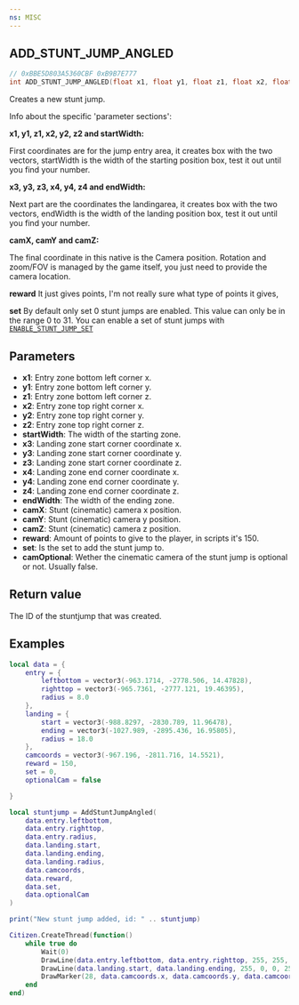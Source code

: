 ```yaml
---
ns: MISC
---
```

## ADD_STUNT_JUMP_ANGLED

```c
// 0xBBE5D803A5360CBF 0xB9B7E777
int ADD_STUNT_JUMP_ANGLED(float x1, float y1, float z1, float x2, float y2, float z2, float radius1, float x3, float y3, float z3, float x4, float y4, float z4, float radius2, float camX, float camY, float camZ, int unk1, int unk2, int unk3);
```

Creates a new stunt jump. 

Info about the specific 'parameter sections':


**x1, y1, z1, x2, y2, z2 and startWidth:**

First coordinates are for the jump entry area, it creates box with the two vectors, startWidth is the width of the starting position box, test it out until you find your number.


**x3, y3, z3, x4, y4, z4 and endWidth:**

Next part are the coordinates the landingarea, it creates box with the two vectors, endWidth is the width of the landing position box, test it out until you find your number.



**camX, camY and camZ:**

The final coordinate in this native is the Camera position. Rotation and zoom/FOV is managed by the game itself, you just need to provide the camera location.

**reward**
It just gives points, I'm not really sure what type of points it gives,

**set**
By default only set 0 stunt jumps are enabled. This value can only be in the range 0 to 31. You can enable a set of stunt jumps with [`ENABLE_STUNT_JUMP_SET`](#_0xE369A5783B866016)

## Parameters
* **x1**: Entry zone bottom left corner x.
* **y1**: Entry zone bottom left corner y.
* **z1**: Entry zone bottom left corner z.
* **x2**: Entry zone top right corner x.
* **y2**: Entry zone top right corner y.
* **z2**: Entry zone top right corner z.
* **startWidth**: The width of the starting zone.
* **x3**: Landing zone start corner coordinate x.
* **y3**: Landing zone start corner coordinate y.
* **z3**: Landing zone start corner coordinate z.
* **x4**: Landing zone end corner coordinate x.
* **y4**: Landing zone end corner coordinate y.
* **z4**: Landing zone end corner coordinate z.
* **endWidth**: The width of the ending zone.
* **camX**: Stunt (cinematic) camera x position.
* **camY**: Stunt (cinematic) camera y position.
* **camZ**: Stunt (cinematic) camera z position.
* **reward**: Amount of points to give to the player, in scripts it's 150.
* **set**: Is the set to add the stunt jump to.
* **camOptional**: Wether the cinematic camera of the stunt jump is optional or not. Usually false.

## Return value
The ID of the stuntjump that was created.

## Examples
```lua
local data = {
    entry = {
        leftbottom = vector3(-963.1714, -2778.506, 14.47828),
        righttop = vector3(-965.7361, -2777.121, 19.46395),
        radius = 8.0
    },
    landing = {
        start = vector3(-988.8297, -2830.789, 11.96478),
        ending = vector3(-1027.989, -2895.436, 16.95805),
        radius = 18.0
    },
    camcoords = vector3(-967.196, -2811.716, 14.5521),
    reward = 150,
    set = 0,
    optionalCam = false

}

local stuntjump = AddStuntJumpAngled(
    data.entry.leftbottom, 
    data.entry.righttop,
    data.entry.radius,
    data.landing.start,
    data.landing.ending,
    data.landing.radius,
    data.camcoords,
    data.reward,
    data.set,
    data.optionalCam
)

print("New stunt jump added, id: " .. stuntjump)

Citizen.CreateThread(function()
    while true do
        Wait(0)
        DrawLine(data.entry.leftbottom, data.entry.righttop, 255, 255, 255, 255)
        DrawLine(data.landing.start, data.landing.ending, 255, 0, 0, 255)
        DrawMarker(28, data.camcoords.x, data.camcoords.y, data.camcoords.z, 0.0, 0.0, 0.0, 0.0, 0.0, 0.0, 1.0, 1.0, 1.0, 255, 255, 255, 150, false, false, 2, false, nil, nil, false)
    end
end)
```